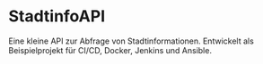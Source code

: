 # StadtinfoAPI

Eine kleine API zur Abfrage von Stadtinformationen. Entwickelt als Beispielprojekt für CI/CD, Docker, Jenkins und Ansible.